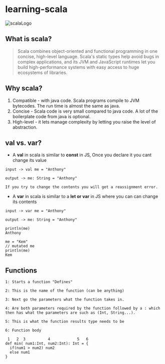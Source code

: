 # learning-scala

![scalaLogo](https://www.openprogrammer.info/wp-content/uploads/2018/08/scala-lang-card.png)

## What is scala? 
>Scala combines object-oriented and functional programming in one concise, high-level language. Scala's static types help avoid bugs in complex applications, and its JVM and JavaScript runtimes let you build high-performance systems with easy access to huge ecosystems of libraries.

## Why scala?
1. Compatible - with java code. Scala programs compile to JVM bytecodes. The run time is almost the same as java. 
2. Concise - Scala code is very small compared to java code. A lot of the boilerplate code from java is optional.  
3. High-level - it lets manage complexity by letting you raise the level of abstraction.

##  val vs. var? 
* A **val**  in scala is similar to **const** in JS, Once you declare it you cant change its value 
```
input -> val me = "Anthony"

output -> me: String = "Anthony"

If you try to change the contents you will get a reassignment error.

```

* A **var** in scala is similar to a **let or var** in JS where you can can change its contents

```
input -> var me = "Anthony"

output -> me: String = "Anthony"

println(me)
Anthony

me = "Kem"
// mutated me
println(me)
Kem

```

##  Functions
```
1: Starts a function "Defines"

2: This is the name of the function (can be anything)

3: Next go the parameters what the function takes in. 

4: Are both parameters required by the function followed by a : which then has what the parameters are such as (Int, String...).

5: This is what the function results type needs to be

6: Function body

 1   2  3          4            5   6
def min( num1:Int, num2:Int): Int = {
  if(num1 > num2) num2
  else num1 
}

```
